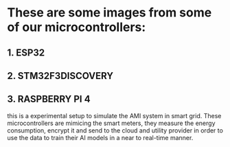 # These are some images from some of our microcontrollers: 
  ## 1. ESP32
  ## 2. STM32F3DISCOVERY
  ## 3. RASPBERRY PI 4

this is a experimental setup to simulate the AMI system in smart grid.
These microcontrollers are mimicing the smart meters, they measure the energy consumption, encrypt it and send to the cloud and utility provider in order to use the data to train their AI models in a near to real-time manner.
